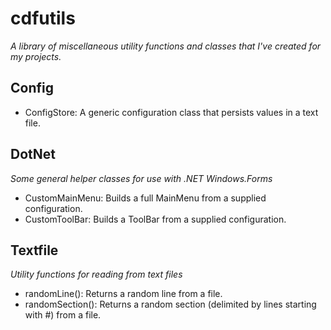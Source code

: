 # cdfutils

_A library of miscellaneous utility functions and classes that I've created for my projects._

## Config

+ ConfigStore: A generic configuration class that persists values in a text file.

## DotNet
_Some general helper classes for use with .NET Windows.Forms_

+ CustomMainMenu: Builds a full MainMenu from a supplied configuration.
+ CustomToolBar: Builds a ToolBar from a supplied configuration.

## Textfile
_Utility functions for reading from text files_

+ randomLine(): Returns a random line from a file.
+ randomSection(): Returns a random section (delimited by lines starting with #) from a file.
